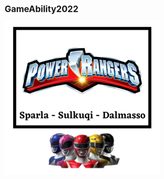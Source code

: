# GameAbility2022
![Logo](https://github.com/tommysulko/GameAbility2022/blob/main/Images/Logo.jpeg)
